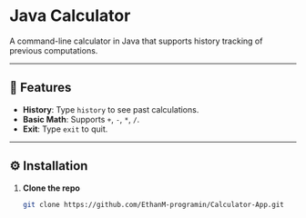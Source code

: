 # Java Calculator

A command-line calculator in Java that supports history tracking of previous computations.

---

## 🚀 Features

- **History**: Type `history` to see past calculations.
- **Basic Math**: Supports `+`, `-`, `*`, `/`.
- **Exit**: Type `exit` to quit.

---

## ⚙️ Installation

1. **Clone the repo**  
   ```bash
   git clone https://github.com/EthanM-programin/Calculator-App.git
